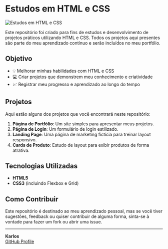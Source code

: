 # Estudos em HTML e CSS

![Estudos em HTML e CSS](https://media.giphy.com/media/3o6nV5Xdn7XTg5veRq/giphy.gif) <!-- Insira um GIF sutil e relacionado a desenvolvimento aqui -->

Este repositório foi criado para fins de estudos e desenvolvimento de projetos práticos utilizando HTML e CSS. Todos os projetos aqui presentes são parte do meu aprendizado contínuo e serão incluídos no meu portfólio.

## Objetivo

- 💡 Melhorar minhas habilidades com HTML e CSS
- 💻 Criar projetos que demonstrem meu conhecimento e criatividade
- 📈 Registrar meu progresso e aprendizado ao longo do tempo

## Projetos

Aqui estão alguns dos projetos que você encontrará neste repositório:

1. **Página de Portfólio**: Um site simples para apresentar meus projetos.
2. **Página de Login**: Um formulário de login estilizado.
3. **Landing Page**: Uma página de marketing fictícia para treinar layout responsivo.
4. **Cards de Produto**: Estudo de layout para exibir produtos de forma atrativa.

## Tecnologias Utilizadas

- **HTML5**
- **CSS3** (incluindo Flexbox e Grid)

## Como Contribuir

Este repositório é destinado ao meu aprendizado pessoal, mas se você tiver sugestões, feedback ou quiser contribuir de alguma forma, sinta-se à vontade para fazer um fork ou abrir uma issue.

---

**Karlos**  
[GitHub Profile](https://github.com/karlosqwer) 
